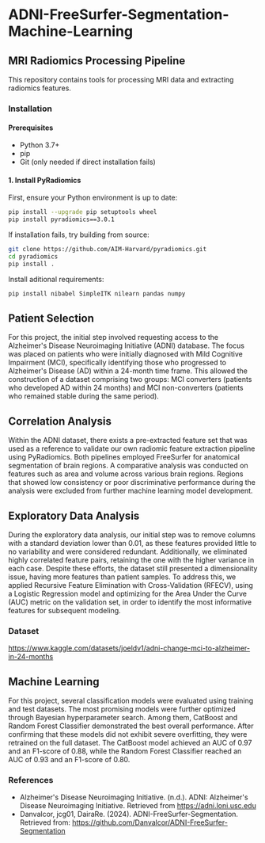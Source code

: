 # ADNI-FreeSurfer-Segmentation-Machine-Learning
## MRI Radiomics Processing Pipeline

This repository contains tools for processing MRI data and extracting radiomics features.

### Installation

#### Prerequisites
- Python 3.7+
- pip
- Git (only needed if direct installation fails)

#### 1. Install PyRadiomics

First, ensure your Python environment is up to date:

```bash
pip install --upgrade pip setuptools wheel
pip install pyradiomics==3.0.1
```

If installation fails, try building from source:
```bash
git clone https://github.com/AIM-Harvard/pyradiomics.git
cd pyradiomics
pip install .
```

Install aditional requirements:
```bash
pip install nibabel SimpleITK nilearn pandas numpy
```

## Patient Selection

For this project, the initial step involved requesting access to the Alzheimer's Disease Neuroimaging Initiative (ADNI) database. The focus was placed on patients who were initially diagnosed with Mild Cognitive Impairment (MCI), specifically identifying those who progressed to Alzheimer's Disease (AD) within a 24-month time frame. This allowed the construction of a dataset comprising two groups: MCI converters (patients who developed AD within 24 months) and MCI non-converters (patients who remained stable during the same period).

## Correlation Analysis

Within the ADNI dataset, there exists a pre-extracted feature set that was used as a reference to validate our own radiomic feature extraction pipeline using PyRadiomics. Both pipelines employed FreeSurfer for anatomical segmentation of brain regions. A comparative analysis was conducted on features such as area and volume across various brain regions. Regions that showed low consistency or poor discriminative performance during the analysis were excluded from further machine learning model development.

## Exploratory Data Analysis 

During the exploratory data analysis, our initial step was to remove columns with a standard deviation lower than 0.01, as these features provided little to no variability and were considered redundant. Additionally, we eliminated highly correlated feature pairs, retaining the one with the higher variance in each case. Despite these efforts, the dataset still presented a dimensionality issue, having more features than patient samples. To address this, we applied Recursive Feature Elimination with Cross-Validation (RFECV), using a Logistic Regression model and optimizing for the Area Under the Curve (AUC) metric on the validation set, in order to identify the most informative features for subsequent modeling.

### Dataset
https://www.kaggle.com/datasets/joeldv1/adni-change-mci-to-alzheimer-in-24-months

## Machine Learning

For this project, several classification models were evaluated using training and test datasets. The most promising models were further optimized through Bayesian hyperparameter search. Among them, CatBoost and Random Forest Classifier demonstrated the best overall performance. After confirming that these models did not exhibit severe overfitting, they were retrained on the full dataset. The CatBoost model achieved an AUC of 0.97 and an F1-score of 0.88, while the Random Forest Classifier reached an AUC of 0.93 and an F1-score of 0.80.

### References
- Alzheimer's Disease Neuroimaging Initiative. (n.d.). ADNI: Alzheimer's Disease Neuroimaging Initiative. Retrieved from https://adni.loni.usc.edu
- Danvalcor, jcg01, DairaRe. (2024). ADNI-FreeSurfer-Segmentation. Retrieved from: https://github.com/Danvalcor/ADNI-FreeSurfer-Segmentation
